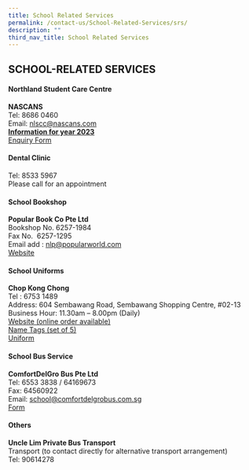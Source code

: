 ```yaml
---
title: School Related Services
permalink: /contact-us/School-Related-Services/srs/
description: ""
third_nav_title: School Related Services
---
```

## SCHOOL-RELATED SERVICES

#### Northland Student Care Centre

**NASCANS**<br>
Tel: 8686 0460<br>
Email: [nlscc@nascans.com](mailto:nlscc@nascans.com)<br>
**[Information for year 2023](/files/Nascans.pdf)**<br>
[Enquiry Form](https://v2.taidii.com/enquiry/publicec/nascans/?center=36oYBncS9pVYK9idoOp2umOvGk6JbddtvONzkCDTM9U=)

#### Dental Clinic

Tel: 8533 5967<br>
Please call for an appointment

#### School Bookshop

**Popular Book Co Pte Ltd**<br>
Bookshop No. 6257-1984<br>
Fax No.  6257-1295<br>
Email add : [nlp@popularworld.com](mailto:nlp@popularworld.com)<br>
[Website](https://textbook.popular.com.sg/)

#### School Uniforms

**Chop Kong Chong**<br>
Tel : 6753 1489<br>
Address: 604 Sembawang Road, Sembawang Shopping Centre, #02-13<br>
Business Hour: 11.30am – 8.00pm (Daily)<br>
[Website (online order available)](https://www.euniforms.com.sg/shop/product-category/primary-schools/nlps/)<br>
[Name Tags (set of 5)](https://www.euniforms.com.sg/nametag/product/name-tags-northland-primary-school-set-of-5/)<br>
[Uniform](https://www.euniforms.com.sg/shop/product-category/primary-schools/nlps/)

#### School Bus Service

**ComfortDelGro Bus Pte Ltd**<br>
Tel: 6553 3838 / 64169673<br>
Fax: 64560922<br>
Email: [school@comfortdelgrobus.com.sg](mailto:school@comfortdelgrobus.com.sg)<br>
[Form](https://forms.office.com/r/HL24vvt4QT)

#### Others

**Uncle Lim Private Bus Transport**<br>
Transport (to contact directly for alternative transport arrangement)<br>
Tel: 90614278